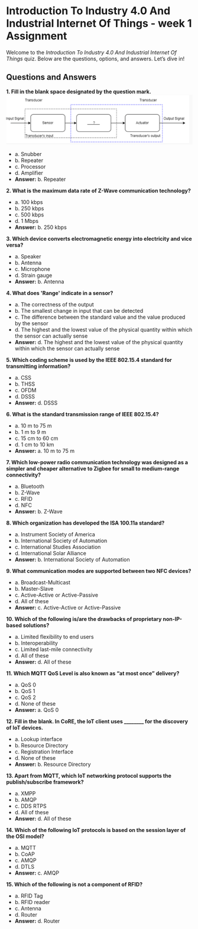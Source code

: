 # Introduction To Industry 4.0 And Industrial Internet Of Things - week 1 Assignment

Welcome to the *Introduction To Industry 4.0 And Industrial Internet Of Things* quiz. Below are the questions, options, and answers. Let’s dive in!

## Questions and Answers

**1. Fill in the blank space designated by the question mark.**  
![IoT Diagram](https://raw.githubusercontent.com/INNO-VISSION/NPTEL-ANSWERS-2025-JAN-APR-/refs/heads/main/images/iot-img1.png "IoT Diagram")
   - a. Snubber  
   - b. Repeater  
   - c. Processor  
   - d. Amplifier  
   - **Answer:** b. Repeater  

**2. What is the maximum data rate of Z-Wave communication technology?**  
   - a. 100 kbps  
   - b. 250 kbps  
   - c. 500 kbps  
   - d. 1 Mbps  
   - **Answer:** b. 250 kbps  

**3. Which device converts electromagnetic energy into electricity and vice versa?**  
   - a. Speaker  
   - b. Antenna  
   - c. Microphone  
   - d. Strain gauge  
   - **Answer:** b. Antenna  

**4. What does 'Range' indicate in a sensor?**  
   - a. The correctness of the output  
   - b. The smallest change in input that can be detected  
   - c. The difference between the standard value and the value produced by the sensor  
   - d. The highest and the lowest value of the physical quantity within which the sensor can actually sense  
   - **Answer:** d. The highest and the lowest value of the physical quantity within which the sensor can actually sense  

**5. Which coding scheme is used by the IEEE 802.15.4 standard for transmitting information?**  
   - a. CSS  
   - b. THSS  
   - c. OFDM  
   - d. DSSS  
   - **Answer:** d. DSSS  

**6. What is the standard transmission range of IEEE 802.15.4?**  
   - a. 10 m to 75 m  
   - b. 1 m to 9 m  
   - c. 15 cm to 60 cm  
   - d. 1 cm to 10 km  
   - **Answer:** a. 10 m to 75 m  

**7. Which low-power radio communication technology was designed as a simpler and cheaper alternative to Zigbee for small to medium-range connectivity?**  
   - a. Bluetooth  
   - b. Z-Wave  
   - c. RFID  
   - d. NFC  
   - **Answer:** b. Z-Wave  

**8. Which organization has developed the ISA 100.11a standard?**  
   - a. Instrument Society of America  
   - b. International Society of Automation  
   - c. International Studies Association  
   - d. International Solar Alliance  
   - **Answer:** b. International Society of Automation  

**9. What communication modes are supported between two NFC devices?**  
   - a. Broadcast-Multicast  
   - b. Master-Slave  
   - c. Active-Active or Active-Passive  
   - d. All of these  
   - **Answer:** c. Active-Active or Active-Passive  

**10. Which of the following is/are the drawbacks of proprietary non-IP-based solutions?**  
   - a. Limited flexibility to end users  
   - b. Interoperability  
   - c. Limited last-mile connectivity  
   - d. All of these  
   - **Answer:** d. All of these  

**11. Which MQTT QoS Level is also known as “at most once” delivery?**  
   - a. QoS 0  
   - b. QoS 1  
   - c. QoS 2  
   - d. None of these  
   - **Answer:** a. QoS 0  

**12. Fill in the blank. In CoRE, the IoT client uses ________ for the discovery of IoT devices.**  
   - a. Lookup interface  
   - b. Resource Directory  
   - c. Registration Interface  
   - d. None of these  
   - **Answer:** b. Resource Directory  

**13. Apart from MQTT, which IoT networking protocol supports the publish/subscribe framework?**  
   - a. XMPP  
   - b. AMQP  
   - c. DDS RTPS  
   - d. All of these  
   - **Answer:** d. All of these  

**14. Which of the following IoT protocols is based on the session layer of the OSI model?**  
   - a. MQTT  
   - b. CoAP  
   - c. AMQP  
   - d. DTLS  
   - **Answer:** c. AMQP  

**15. Which of the following is not a component of RFID?**  
   - a. RFID Tag  
   - b. RFID reader  
   - c. Antenna  
   - d. Router  
   - **Answer:** d. Router  
